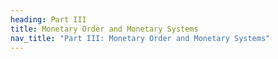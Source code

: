 ```yaml
---
heading: Part III
title: Monetary Order and Monetary Systems
nav_title: "Part III: Monetary Order and Monetary Systems"
---
```

